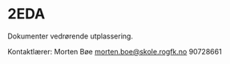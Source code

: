 # 2EDA
Dokumenter vedrørende utplassering.

Kontaktlærer: Morten Bøe
morten.boe@skole.rogfk.no
90728661
